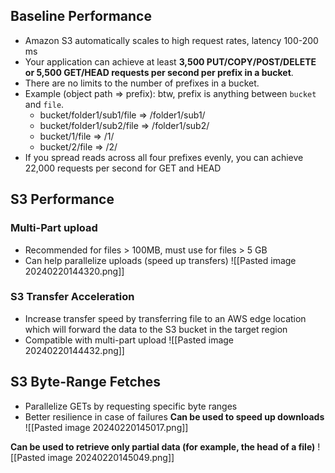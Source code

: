 ## Baseline Performance

- Amazon S3 automatically scales to high request rates, latency 100-200 ms
- Your application can achieve at least **3,500 PUT/COPY/POST/DELETE or 5,500 GET/HEAD requests per second per prefix in a bucket**.
- There are no limits to the number of prefixes in a bucket.
- Example (object path => prefix):
	btw, prefix is anything between `bucket` and `file`.
	- bucket/folder1/sub1/file => /folder1/sub1/
	- bucket/folder1/sub2/file => /folder1/sub2/
	- bucket/1/file => /1/
	- bucket/2/file => /2/
- If you spread reads across all four prefixes evenly, you can achieve 22,000 requests per second for GET and HEAD

## S3 Performance

### Multi-Part upload
- Recommended for files > 100MB, must use for files > 5 GB
- Can help parallelize uploads (speed up transfers)
![[Pasted image 20240220144320.png]]

### S3 Transfer Acceleration
- Increase transfer speed by transferring file to an AWS edge location which will forward the data to the S3 bucket in the target region
- Compatible with multi-part upload
![[Pasted image 20240220144432.png]]

## S3 Byte-Range Fetches

- Parallelize GETs by requesting specific byte ranges
- Better resilience in case of failures
**Can be used to speed up downloads**
![[Pasted image 20240220145017.png]]

**Can be used to retrieve only partial data (for example, the head of a file)**
![[Pasted image 20240220145049.png]]